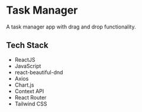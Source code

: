 # Task Manager

A task manager app with drag and drop functionality. 

## Tech Stack

* ReactJS
* JavaScript
* react-beautiful-dnd
* Axios
* Chart.js
* Context API
* React Router
* Tailwind CSS
